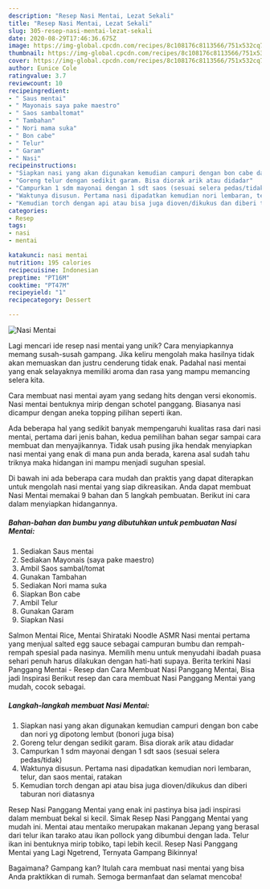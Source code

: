 ```yaml
---
description: "Resep Nasi Mentai, Lezat Sekali"
title: "Resep Nasi Mentai, Lezat Sekali"
slug: 305-resep-nasi-mentai-lezat-sekali
date: 2020-08-29T17:46:36.675Z
image: https://img-global.cpcdn.com/recipes/8c108176c8113566/751x532cq70/nasi-mentai-foto-resep-utama.jpg
thumbnail: https://img-global.cpcdn.com/recipes/8c108176c8113566/751x532cq70/nasi-mentai-foto-resep-utama.jpg
cover: https://img-global.cpcdn.com/recipes/8c108176c8113566/751x532cq70/nasi-mentai-foto-resep-utama.jpg
author: Eunice Cole
ratingvalue: 3.7
reviewcount: 10
recipeingredient:
- " Saus mentai"
- " Mayonais saya pake maestro"
- " Saos sambaltomat"
- " Tambahan"
- " Nori mama suka"
- " Bon cabe"
- " Telur"
- " Garam"
- " Nasi"
recipeinstructions:
- "Siapkan nasi yang akan digunakan kemudian campuri dengan bon cabe dan nori yg dipotong lembut (bonori juga bisa)"
- "Goreng telur dengan sedikit garam. Bisa diorak arik atau didadar"
- "Campurkan 1 sdm mayonai dengan 1 sdt saos (sesuai selera pedas/tidak)"
- "Waktunya disusun. Pertama nasi dipadatkan kemudian nori lembaran, telur, dan saos mentai, ratakan"
- "Kemudian torch dengan api atau bisa juga dioven/dikukus dan diberi taburan nori diatasnya"
categories:
- Resep
tags:
- nasi
- mentai

katakunci: nasi mentai 
nutrition: 195 calories
recipecuisine: Indonesian
preptime: "PT16M"
cooktime: "PT47M"
recipeyield: "1"
recipecategory: Dessert

---
```



![Nasi Mentai](https://img-global.cpcdn.com/recipes/8c108176c8113566/751x532cq70/nasi-mentai-foto-resep-utama.jpg)

Lagi mencari ide resep nasi mentai yang unik? Cara menyiapkannya memang susah-susah gampang. Jika keliru mengolah maka hasilnya tidak akan memuaskan dan justru cenderung tidak enak. Padahal nasi mentai yang enak selayaknya memiliki aroma dan rasa yang mampu memancing selera kita.

Cara membuat nasi mentai ayam yang sedang hits dengan versi ekonomis. Nasi mentai bentuknya mirip dengan schotel panggang. Biasanya nasi dicampur dengan aneka topping pilihan seperti ikan.

Ada beberapa hal yang sedikit banyak mempengaruhi kualitas rasa dari nasi mentai, pertama dari jenis bahan, kedua pemilihan bahan segar sampai cara membuat dan menyajikannya. Tidak usah pusing jika hendak menyiapkan nasi mentai yang enak di mana pun anda berada, karena asal sudah tahu triknya maka hidangan ini mampu menjadi suguhan spesial.


Di bawah ini ada beberapa cara mudah dan praktis yang dapat diterapkan untuk mengolah nasi mentai yang siap dikreasikan. Anda dapat membuat Nasi Mentai memakai 9 bahan dan 5 langkah pembuatan. Berikut ini cara dalam menyiapkan hidangannya.

<!--inarticleads1-->

##### Bahan-bahan dan bumbu yang dibutuhkan untuk pembuatan Nasi Mentai:

1. Sediakan  Saus mentai
1. Sediakan  Mayonais (saya pake maestro)
1. Ambil  Saos sambal/tomat
1. Gunakan  Tambahan
1. Sediakan  Nori mama suka
1. Siapkan  Bon cabe
1. Ambil  Telur
1. Gunakan  Garam
1. Siapkan  Nasi


Salmon Mentai Rice, Mentai Shirataki Noodle ASMR Nasi mentai pertama yang menjual salted egg sauce sebagai campuran bumbu dan rempah-rempah spesial pada nasinya. Memilih menu untuk menyudahi ibadah puasa sehari penuh harus dilakukan dengan hati-hati supaya. Berita terkini Nasi Panggang Mentai - Resep dan Cara Membuat Nasi Panggang Mentai, Bisa jadi Inspirasi Berikut resep dan cara membuat Nasi Panggang Mentai yang mudah, cocok sebagai. 

<!--inarticleads2-->

##### Langkah-langkah membuat Nasi Mentai:

1. Siapkan nasi yang akan digunakan kemudian campuri dengan bon cabe dan nori yg dipotong lembut (bonori juga bisa)
1. Goreng telur dengan sedikit garam. Bisa diorak arik atau didadar
1. Campurkan 1 sdm mayonai dengan 1 sdt saos (sesuai selera pedas/tidak)
1. Waktunya disusun. Pertama nasi dipadatkan kemudian nori lembaran, telur, dan saos mentai, ratakan
1. Kemudian torch dengan api atau bisa juga dioven/dikukus dan diberi taburan nori diatasnya


Resep Nasi Panggang Mentai yang enak ini pastinya bisa jadi inspirasi dalam membuat bekal si kecil. Simak Resep Nasi Panggang Mentai yang mudah ini. Mentai atau mentaiko merupakan makanan Jepang yang berasal dari telur ikan tarako atau ikan pollock yang dibumbui dengan lada. Telur ikan ini bentuknya mirip tobiko, tapi lebih kecil. Resep Nasi Panggang Mentai yang Lagi Ngetrend, Ternyata Gampang Bikinnya! 

Bagaimana? Gampang kan? Itulah cara membuat nasi mentai yang bisa Anda praktikkan di rumah. Semoga bermanfaat dan selamat mencoba!
